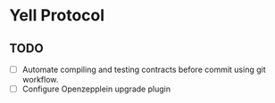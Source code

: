 # Yell Protocol

## TODO

- [ ] Automate compiling and testing contracts before commit using git workflow.
- [ ] Configure Openzepplein upgrade plugin

